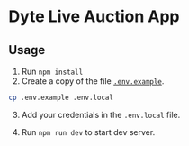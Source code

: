 # Dyte Live Auction App

## Usage

1. Run `npm install`
2. Create a copy of the file [`.env.example`](./env.example).

```sh
cp .env.example .env.local
```

3. Add your credentials in the `.env.local` file.

4. Run `npm run dev` to start dev server.
